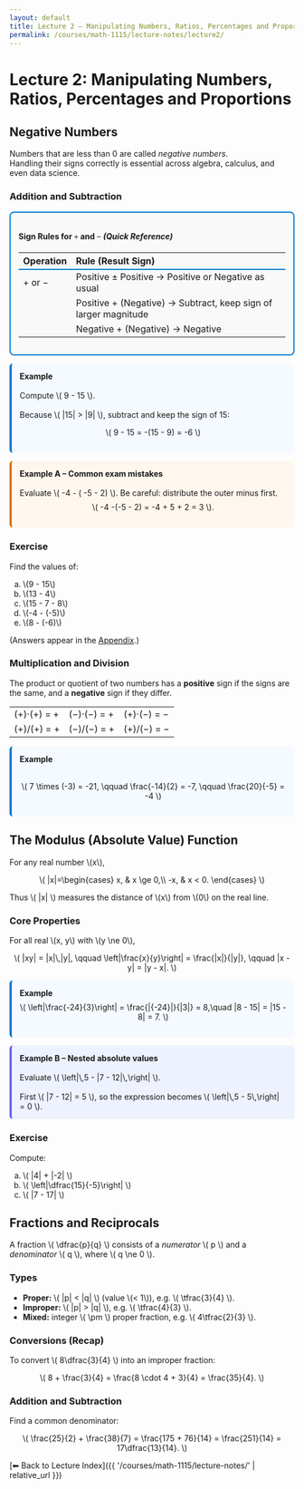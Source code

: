 ```yaml
---
layout: default
title: Lecture 2 — Manipulating Numbers, Ratios, Percentages and Proportions
permalink: /courses/math-1115/lecture-notes/lecture2/
---
```


# Lecture 2: Manipulating Numbers, Ratios, Percentages and Proportions



## Negative Numbers

Numbers that are less than 0 are called *negative numbers*.  
Handling their signs correctly is essential across algebra, calculus, and even data science.


<h3 id="addsub">Addition and Subtraction</h3>

<div style="border: 2px solid #007acc; border-radius: 8px; padding: 1em; background-color: #f9f9f9;">
  <h4>Sign Rules for <span style="font-family: KaTeX_Main;">+</span> and <span style="font-family: KaTeX_Main;">−</span> <em>(Quick Reference)</em></h4>
  <table style="width:100%; border-collapse: collapse;">
    <thead>
      <tr style="border-bottom: 2px solid #007acc;">
        <th align="left">Operation</th>
        <th align="left">Rule (Result Sign)</th>
      </tr>
    </thead>
    <tbody>
      <tr><td>+ or −</td><td>Positive ± Positive → Positive or Negative as usual</td></tr>
      <tr><td></td><td>Positive + (Negative) → Subtract, keep sign of larger magnitude</td></tr>
      <tr><td></td><td>Negative + (Negative) → Negative</td></tr>
    </tbody>
  </table>
</div>






<div style="border-left: 4px solid #007acc; background-color: #f4faff; padding: 1em; border-radius: 6px; margin: 1em 0;">
  <strong>Example</strong><br><br>
  Compute \( 9 - 15 \).<br><br>
  Because \( |15| > |9| \), subtract and keep the sign of 15:
  <p style="text-align:center;">\( 9 - 15 = -(15 - 9) = -6 \)</p>
</div>



<div style="border-left:4px solid #d97706; background:#fff7ed; padding:1em; border-radius:6px; margin:1em 0;">
  <strong>Example A – Common exam mistakes</strong><br><br>
  Evaluate \( -4 - ( -5 - 2) \). Be careful: distribute the outer minus first.
  <p style="text-align:center; margin-top:0.6em;">\( -4 -(-5 - 2) = -4 + 5 + 2 = 3 \).</p>
</div>















<h3 id="ex-neg1">Exercise</h3>
<p>Find the values of:</p>
<ol type="a">
  <li>\(9 - 15\)</li>
  <li>\(13 - 4\)</li>
  <li>\(15 - 7 - 8\)</li>
  <li>\(-4 - (-5)\)</li>
  <li>\(8 - (-6)\)</li>
</ol>
<span style="font-style: normal;">
  (Answers appear in the <a href="#answers">Appendix</a>.)
</span>






<h3 id="subsec-muldiv">Multiplication and Division</h3>
<p>
The product or quotient of two numbers has a <strong>positive</strong> sign if the signs are the same, and a <strong>negative</strong> sign if they differ.
</p>




<table>
  <tr><td>(+)&middot;(+) = +</td><td>(−)&middot;(−) = +</td><td>(+)&middot;(−) = −</td></tr>
  <tr><td>(+)/(+) = +</td><td>(−)/(−) = +</td><td>(+)/(−) = −</td></tr>
</table>



<div style="border-left:4px solid #007acc; background:#f4faff; padding:1em; border-radius:6px; margin:1em 0;">
  <strong>Example</strong><br><br>
  <p style="text-align:center;">
    \( 7 \times (-3) = -21, \qquad
    \frac{-14}{2} = -7, \qquad
    \frac{20}{-5} = -4 \)
  </p>
</div>



<h2 id="sec-modulus">The Modulus (Absolute Value) Function</h2>
<p>For any real number \(x\),</p>
<p style="text-align:center;">
  \(
  |x|=\begin{cases}
  x, & x \ge 0,\\
  -x, & x < 0.
  \end{cases}
  \)
</p>
<p>Thus \( |x| \) measures the distance of \(x\) from \(0\) on the real line.</p>


<h3>Core Properties</h3>
<p>For all real \(x, y\) with \(y \ne 0\),</p>
<p style="text-align:center;">
  \(
  |xy| = |x|\,|y|, \qquad
  \left|\frac{x}{y}\right| = \frac{|x|}{|y|}, \qquad
  |x - y| = |y - x|.
  \)
</p>


<div style="border-left:4px solid #007acc; background:#f4faff; padding:1em; border-radius:6px; margin:1em 0;">
  <strong>Example</strong>
  <p style="text-align:center; margin-top:0.6em;">
    \( \left|\frac{-24}{3}\right| = \frac{|{-24}|}{|3|} = 8,\quad
       |8 - 15| = |15 - 8| = 7. \)
  </p>
</div>

<div style="border-left:4px solid #6366f1; background:#eef2ff; padding:1em; border-radius:6px; margin:1em 0;">
  <strong>Example B – Nested absolute values</strong><br><br>
  Evaluate \( \left|\,5 - |7 - 12|\,\right| \).<br><br>
  First \( |7 - 12| = 5 \), so the expression becomes \( \left|\,5 - 5\,\right| = 0 \).
</div>

<h3>Exercise</h3>
<p>Compute:</p>
<ol type="a">
  <li>\( |4| + |-2| \)</li>
  <li>\( \left|\dfrac{15}{-5}\right| \)</li>
  <li>\( |7 - 17| \)</li>
</ol>




<h2 id="sec-fractions">Fractions and Reciprocals</h2>
<p>
A fraction \( \dfrac{p}{q} \) consists of a <em>numerator</em> \( p \) and a
<em>denominator</em> \( q \), where \( q \ne 0 \).
</p>


<h3>Types</h3>
<ul>
  <li><strong>Proper:</strong> \( |p| < |q| \) (value \(< 1\)), e.g. \( \tfrac{3}{4} \).</li>
  <li><strong>Improper:</strong> \( |p| > |q| \), e.g. \( \tfrac{4}{3} \).</li>
  <li><strong>Mixed:</strong> integer \( \pm \) proper fraction, e.g. \( 4\tfrac{2}{3} \).</li>
</ul>


<h3>Conversions (Recap)</h3>
<p>To convert \( 8\dfrac{3}{4} \) into an improper fraction:</p>
<p style="text-align:center;">
  \( 8 + \frac{3}{4} = \frac{8 \cdot 4 + 3}{4} = \frac{35}{4}. \)
</p>

<h3>Addition and Subtraction</h3>
<p>Find a common denominator:</p>
<p style="text-align:center;">
  \( \frac{25}{2} + \frac{38}{7}
  = \frac{175 + 76}{14}
  = \frac{251}{14}
  = 17\dfrac{13}{14}. \)
</p>



[⬅ Back to Lecture Index]({{ '/courses/math-1115/lecture-notes/' | relative_url }})
